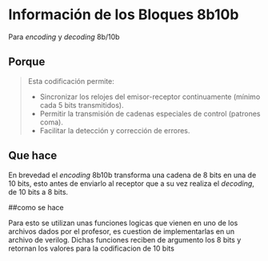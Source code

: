 # Información de los Bloques 8b10b
Para _encoding_ y _decoding_ 8b/10b

## Porque

>Esta codificación permite:
> - Sincronizar los relojes del emisor-receptor continuamente (mínimo cada 5 bits transmitidos).
> - Permitir la transmisión de cadenas especiales de control (patrones coma).
> - Facilitar la detección y corrección de errores.

## Que hace

En brevedad el _encoding_ 8b10b transforma una cadena de
8 bits en una de 10 bits, esto antes de enviarlo al receptor
que a su vez realiza el _decoding_, de 10 bits a 8 bits.

##como se hace

Para esto se utilizan unas funciones logicas que vienen en uno de los archivos dados por el profesor, 
es cuestion de implementarlas en un archivo de verilog. Dichas funciones reciben de argumento los 8 bits 
y retornan los valores para la codificacion de 10 bits
